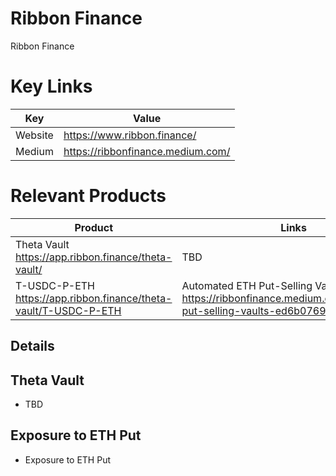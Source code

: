 
# Ribbon Finance 

Ribbon Finance 

# Key Links 

| Key | Value |
| --- | --- |
| Website | https://www.ribbon.finance/ |
| Medium | https://ribbonfinance.medium.com/ |


# Relevant Products 

| Product | Links | Details | 
| --- | --- | --- |
| Theta Vault <br/> https://app.ribbon.finance/theta-vault/ | TBD | [Details](#Theta_Vault) |
| T-USDC-P-ETH <br/> https://app.ribbon.finance/theta-vault/T-USDC-P-ETH | Automated ETH Put-Selling Vaults <br/> https://ribbonfinance.medium.com/automated-put-selling-vaults-ed6b07699ee8 | [Details](#ETH_Put_Selling) |




## Details 

<p id="Theta_Vault"/>

## Theta Vault

- TBD





<p id="ETH_Put_Selling"/>

## Exposure to ETH Put

- Exposure to ETH Put



